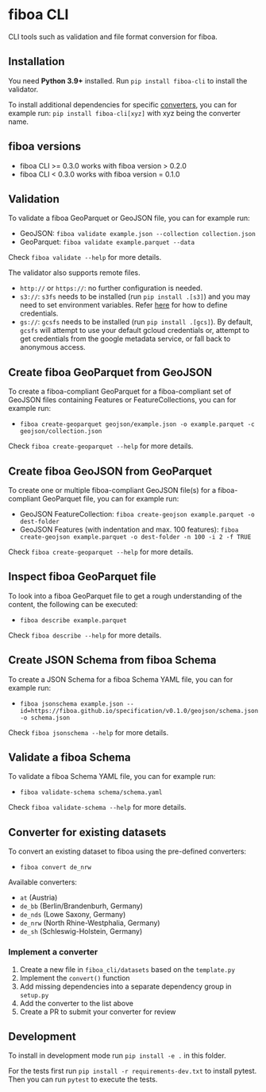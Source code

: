 # fiboa CLI

CLI tools such as validation and file format conversion for fiboa.

## Installation

You need **Python 3.9+** installed. 
Run `pip install fiboa-cli` to install the validator.

To install additional dependencies for specific [converters](#converter-for-existing-datasets),
you can for example run: `pip install fiboa-cli[xyz]` with xyz being the converter name.

## fiboa versions

- fiboa CLI >= 0.3.0 works with fiboa version > 0.2.0
- fiboa CLI < 0.3.0 works with fiboa version = 0.1.0

## Validation

To validate a fiboa GeoParquet or GeoJSON file, you can for example run:

- GeoJSON: `fiboa validate example.json --collection collection.json`
- GeoParquet: `fiboa validate example.parquet --data`

Check `fiboa validate --help` for more details.

The validator also supports remote files.

- `http://` or `https://`: no further configuration is needed.
- `s3://`: `s3fs` needs to be installed (run `pip install .[s3]`) and you may need to set environment variables.
  Refer [here](https://s3fs.readthedocs.io/en/latest/#credentials) for how to define credentials.
- `gs://`: `gcsfs` needs to be installed (run `pip install .[gcs]`).
  By default, `gcsfs` will attempt to use your default gcloud credentials or, attempt to get credentials from the google metadata service, or fall back to anonymous access.

## Create fiboa GeoParquet from GeoJSON

To create a fiboa-compliant GeoParquet for a fiboa-compliant set of GeoJSON files containing Features or FeatureCollections,
you can for example run:

- `fiboa create-geoparquet geojson/example.json -o example.parquet -c geojson/collection.json`

Check `fiboa create-geoparquet --help` for more details.

## Create fiboa GeoJSON from GeoParquet

To create one or multiple fiboa-compliant GeoJSON file(s) for a fiboa-compliant GeoParquet file,
you can for example run:

- GeoJSON FeatureCollection:
  `fiboa create-geojson example.parquet -o dest-folder`
- GeoJSON Features (with indentation and max. 100 features):
  `fiboa create-geojson example.parquet -o dest-folder -n 100 -i 2 -f TRUE`

Check `fiboa create-geoparquet --help` for more details.

## Inspect fiboa GeoParquet file

To look into a fiboa GeoParquet file to get a rough understanding of the content, the following can be executed:

- `fiboa describe example.parquet`

Check `fiboa describe --help` for more details.

## Create JSON Schema from fiboa Schema

To create a JSON Schema for a fiboa Schema YAML file, you can for example run:

- `fiboa jsonschema example.json --id=https://fiboa.github.io/specification/v0.1.0/geojson/schema.json -o schema.json`

Check `fiboa jsonschema --help` for more details.

## Validate a fiboa Schema

To validate a fiboa Schema YAML file, you can for example run:

- `fiboa validate-schema schema/schema.yaml`

Check `fiboa validate-schema --help` for more details.

## Converter for existing datasets

To convert an existing dataset to fiboa using the pre-defined converters:

- `fiboa convert de_nrw`

Available converters:
- `at` (Austria)
- `de_bb` (Berlin/Brandenburh, Germany)
- `de_nds` (Lowe Saxony, Germany)
- `de_nrw` (North Rhine-Westphalia, Germany)
- `de_sh` (Schleswig-Holstein, Germany)

### Implement a converter

1. Create a new file in `fiboa_cli/datasets` based on the `template.py`
2. Implement the `convert()` function
3. Add missing dependencies into a separate dependency group in `setup.py`
4. Add the converter to the list above
5. Create a PR to submit your converter for review

## Development

To install in development mode run `pip install -e .` in this folder.

For the tests first run `pip install -r requirements-dev.txt` to install pytest.
Then you can run `pytest` to execute the tests.
